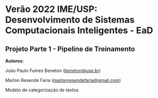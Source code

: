 # Verão 2022 IME/USP: Desenvolvimento de Sistemas Computacionais Inteligentes - EaD 

## Projeto Parte 1 - Pipeline de Treinamento 

__Autores:__

João Paulo Fumes Beneton (beneton@usp.br)

Marlon Resende Faria (marlonresendefaria@gmail.com)


Modelo de categorização de textos

